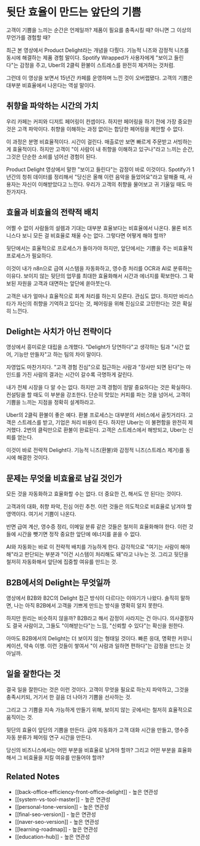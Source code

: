 # 뒷단 효율이 만드는 앞단의 기쁨

고객이 기쁨을 느끼는 순간은 언제일까? 제품이 필요를 충족시킬 때? 아니면 그 이상의 무언가를 경험할 때?

최근 본 영상에서 Product Delight라는 개념을 다뤘다. 기능적 니즈와 감정적 니즈를 동시에 해결하는 제품 경험 말이다. Spotify Wrapped가 사용자에게 "보이고 들린다"는 감정을 주고, Uber의 2클릭 환불이 스트레스를 완전히 제거하는 것처럼.

그런데 이 영상을 보면서 15년간 카페를 운영하며 느낀 것이 오버랩됐다. 고객의 기쁨은 대부분 비효율에서 나온다는 역설 말이다.

## 취향을 파악하는 시간의 가치

우리 카페는 커피와 디저트 페어링이 컨셉이다. 하지만 페어링을 하기 전에 가장 중요한 것은 고객 파악이다. 취향을 이해하는 과정 없이는 합당한 페어링을 제안할 수 없다.

이 과정은 분명 비효율적이다. 시간이 걸린다. 매출로만 보면 빠르게 주문받고 서빙하는 게 효율적이다. 하지만 고객이 "이 사람이 내 취향을 이해하고 있구나"라고 느끼는 순간, 그것은 단순한 소비를 넘어선 경험이 된다.

Product Delight 영상에서 말한 "보이고 들린다"는 감정이 바로 이것이다. Spotify가 1년간의 청취 데이터를 정리해서 "당신은 올해 이런 음악을 들었어요"라고 말해줄 때, 사용자는 자신이 이해받았다고 느낀다. 우리가 고객의 취향을 물어보고 귀 기울일 때도 마찬가지다.

## 효율과 비효율의 전략적 배치

어쩔 수 없이 사람들의 설렘과 기대는 대부분 효율보다는 비효율에서 나온다. 물론 비즈니스다 보니 모든 걸 비효율로 채울 수는 없다. 그렇다면 어떻게 해야 할까?

뒷단에서는 효율적으로 프로세스가 돌아가야 하지만, 앞단에서는 기쁨을 주는 비효율적 프로세스가 필요하다.

이것이 내가 n8n으로 급여 시스템을 자동화하고, 영수증 처리를 OCR과 AI로 분류하는 이유다. 보이지 않는 뒷단의 업무를 최대한 효율화해서 시간과 에너지를 확보한다. 그 확보된 자원을 고객과 대면하는 앞단에 쏟아붓는다.

고객은 내가 얼마나 효율적으로 회계 처리를 하는지 모른다. 관심도 없다. 하지만 바리스타가 자신의 취향을 기억하고 있다는 것, 페어링을 위해 진심으로 고민한다는 것은 확실히 느낀다.

## Delight는 사치가 아닌 전략이다

영상에서 흥미로운 대립을 소개했다. "Delight가 당연하다"고 생각하는 팀과 "시간 없어, 기능만 만들자"고 하는 팀의 차이 말이다.

자영업도 마찬가지다. "고객 경험 진심"으로 접근하는 사람과 "장사만 되면 된다"는 마인드를 가진 사람의 결과는 시간이 갈수록 극명하게 갈린다.

내가 전체 시장을 다 알 수는 없다. 하지만 고객 경험이 정말 중요하다는 것은 확실하다. 컨설팅을 할 때도 이 부분을 강조한다. 단순히 맛있는 커피를 파는 것을 넘어서, 고객이 기쁨을 느끼는 지점을 정확히 설계하라고.

Uber의 2클릭 환불이 좋은 예다. 환불 프로세스는 대부분의 서비스에서 골칫거리다. 고객은 스트레스를 받고, 기업은 처리 비용이 든다. 하지만 Uber는 이 불편함을 완전히 제거했다. 2번의 클릭만으로 환불이 완료된다. 고객은 스트레스에서 해방되고, Uber는 신뢰를 얻는다.

이것이 바로 전략적 Delight다. 기능적 니즈(환불)와 감정적 니즈(스트레스 제거)를 동시에 해결한 것이다.

## 문제는 무엇을 비효율로 남길 것인가

모든 것을 자동화하고 효율화할 수는 없다. 더 중요한 건, 해서도 안 된다는 것이다.

고객과의 대화, 취향 파악, 진심 어린 추천. 이런 것들은 의도적으로 비효율로 남겨야 할 영역이다. 여기서 기쁨이 나온다.

반면 급여 계산, 영수증 정리, 이메일 분류 같은 것들은 철저히 효율화해야 한다. 이런 것들에 시간을 뺏기면 정작 중요한 앞단에 에너지를 쏟을 수 없다.

AI와 자동화는 바로 이 전략적 배치를 가능하게 한다. 감각적으로 "여기는 사람이 해야 해"라고 판단되는 부분과 "이건 시스템이 처리해도 돼"라고 나누는 것. 그리고 뒷단을 철저히 자동화해서 앞단에 집중할 여유를 만드는 것.

## B2B에서의 Delight는 무엇일까

영상에서 B2B와 B2C의 Delight 접근 방식이 다르다는 이야기가 나왔다. 솔직히 말하면, 나는 아직 B2B에서 고객을 기쁘게 만드는 방식을 명확히 알지 못한다.

하지만 원리는 비슷하지 않을까? B2B라고 해서 감정이 사라지는 건 아니다. 의사결정자도 결국 사람이고, 그들도 "이해받는다"는 느낌, "신뢰할 수 있다"는 확신을 원한다.

아마도 B2B에서의 Delight는 더 보이지 않는 형태일 것이다. 빠른 응대, 명확한 커뮤니케이션, 약속 이행. 이런 것들이 쌓여서 "이 사람과 일하면 편하다"는 감정을 만드는 것 아닐까.

## 일을 잘한다는 것

결국 일을 잘한다는 것은 이런 것이다. 고객이 무엇을 필요로 하는지 파악하고, 그것을 충족시키되, 거기서 한 걸음 더 나아가 기쁨을 선사하는 것.

그리고 그 기쁨을 지속 가능하게 만들기 위해, 보이지 않는 곳에서는 철저히 효율적으로 움직이는 것.

뒷단의 효율이 앞단의 기쁨을 만든다. 급여 자동화가 고객 대화 시간을 만들고, 영수증 자동 분류가 페어링 연구 시간을 만든다.

당신의 비즈니스에서는 어떤 부분을 비효율로 남겨야 할까? 그리고 어떤 부분을 효율화해서 그 비효율을 지킬 여유를 만들어야 할까?

## Related Notes
- [[back-office-efficiency-front-office-delight]] - 높은 연관성
- [[system-vs-tool-master]] - 높은 연관성
- [[personal-tone-version]] - 높은 연관성
- [[final-seo-version]] - 높은 연관성
- [[naver-seo-version]] - 높은 연관성
- [[learning-roadmap]] - 높은 연관성
- [[education-hub]] - 높은 연관성

